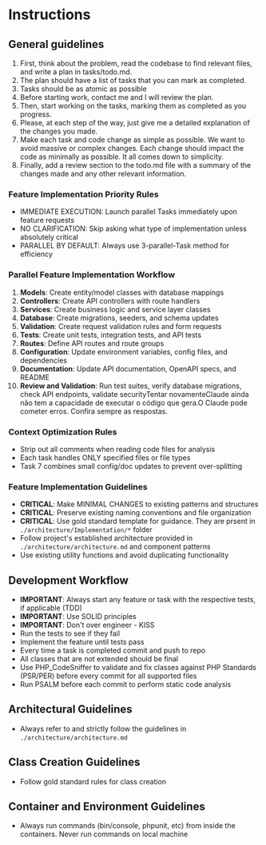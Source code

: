 # Instructions

## General guidelines

1. First, think about the problem, read the codebase to find relevant files, and write a plan in tasks/todo.md.
2. The plan should have a list of tasks that you can mark as completed.
3. Tasks should be as atomic as possible
4. Before starting work, contact me and I will review the plan.
5. Then, start working on the tasks, marking them as completed as you progress.
6. Please, at each step of the way, just give me a detailed explanation of the changes you made.
7. Make each task and code change as simple as possible. We want to avoid massive or complex changes. Each change should impact the code as minimally as possible. It all comes down to simplicity.
8. Finally, add a review section to the todo.md file with a summary of the changes made and any other relevant information.

### Feature Implementation Priority Rules

- IMMEDIATE EXECUTION: Launch parallel Tasks immediately upon feature requests
- NO CLARIFICATION: Skip asking what type of implementation unless absolutely critical
- PARALLEL BY DEFAULT: Always use 3-parallel-Task method for efficiency

### Parallel Feature Implementation Workflow

1. **Models**: Create entity/model classes with database mappings
2. **Controllers**: Create API controllers with route handlers
3. **Services**: Create business logic and service layer classes
4. **Database**: Create migrations, seeders, and schema updates
5. **Validation**: Create request validation rules and form requests
6. **Tests**: Create unit tests, integration tests, and API tests
7. **Routes**: Define API routes and route groups
8. **Configuration**: Update environment variables, config files, and dependencies
9. **Documentation**: Update API documentation, OpenAPI specs, and README
10. **Review and Validation**: Run test suites, verify database migrations, check API endpoints, validate securityTentar novamenteClaude ainda não tem a capacidade de executar o código que gera.O Claude pode cometer erros. Confira sempre as respostas.

### Context Optimization Rules

- Strip out all comments when reading code files for analysis
- Each task handles ONLY specified files or file types
- Task 7 combines small config/doc updates to prevent over-splitting

### Feature Implementation Guidelines

- **CRITICAL**: Make MINIMAL CHANGES to existing patterns and structures
- **CRITICAL**: Preserve existing naming conventions and file organization
- **CRITICAL**: Use gold standard template for guidance. They are prsent in `./architecture/Implementation/*` folder
- Follow project's established architecture provided in `./architecture/architecture.md` and component patterns
- Use existing utility functions and avoid duplicating functionality

## Development Workflow

- **IMPORTANT**: Always start any feature or task with the respective tests, if applicable (TDD)
- **IMPORTANT**: Use SOLID principles
- **IMPORTANT**: Don't over engineer - KISS
- Run the tests to see if they fail
- Implement the feature until tests pass
- Every time a task is completed commit and push to repo
- All classes that are not extended should be final
- Use PHP_CodeSniffer to validate and fix classes against PHP Standards (PSR/PER) before every commit for all supported files
- Run PSALM before each commit to perform static code analysis

## Architectural Guidelines

- Always refer to and strictly follow the guidelines in `./architecture/architecture.md`

## Class Creation Guidelines

- Follow gold standard rules for class creation

## Container and Environment Guidelines

- Always run commands (bin/console, phpunit, etc) from inside the containers. Never run commands on local machine
